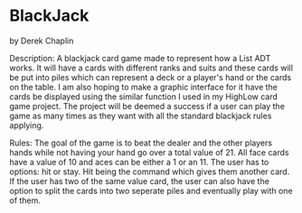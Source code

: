 # BlackJack
by Derek Chaplin

Description:
A blackjack card game made to represent how a List ADT works. It will have a cards with different ranks and suits and these cards will be
put into piles which can represent a deck or a player's hand or the cards on the table. I am also hoping to make a graphic interface for
it have the cards be displayed using the similar function I used in my HighLow card game project. The project will be deemed a success if
a user can play the game as many times as they want with all the standard blackjack rules applying.

Rules:
The goal of the game is to beat the dealer and the other players hands while not having your hand go over a total value of 21. All face cards
have a value of 10 and aces can be either a 1 or an 11. The user has to options: hit or stay. Hit being the command which gives them another
card. If the user has two of the same value card, the user can also have the option to split the cards into two seperate piles and eventually
play with one of them. 